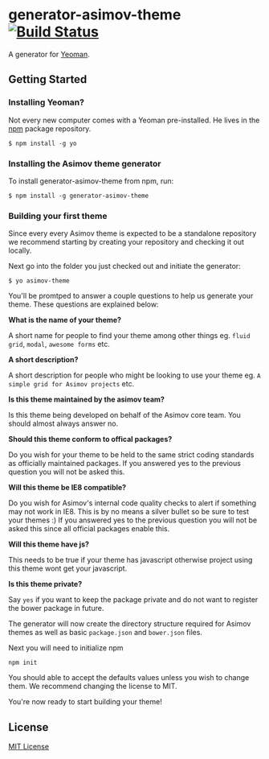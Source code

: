 # generator-asimov-theme [![Build Status](https://secure.travis-ci.org/asimov/generator-asimov-theme.png?branch=master)](https://travis-ci.org/asimov/generator-asimov-theme)

A generator for [Yeoman](http://yeoman.io).


## Getting Started

### Installing Yeoman?

Not every new computer comes with a Yeoman pre-installed. He lives in the [npm](https://npmjs.org) package repository.

```
$ npm install -g yo
```

### Installing the Asimov theme generator

To install generator-asimov-theme from npm, run:

```
$ npm install -g generator-asimov-theme
```

### Building your first theme

Since every every Asimov theme is expected to be a standalone repository we recommend starting by creating your repository and checking it out locally.

Next go into the folder you just checked out and initiate the generator:

```
$ yo asimov-theme
```

You'll be promtped to answer a couple questions to help us generate your theme. These questions are explained below:

**What is the name of your theme?**

A short name for people to find your theme among other things eg. `fluid grid`, `modal`, `awesome forms` etc.

**A short description?**

A short description for people who might be looking to use your theme eg. `A simple grid for Asimov projects` etc.

**Is this theme maintained by the asimov team?**

Is this theme being developed on behalf of the Asimov core team. You should almost always answer no.

**Should this theme conform to offical packages?**

Do you wish for your theme to be held to the same strict coding standards as officially maintained packages. If you answered yes to the previous question you will not be asked this.

**Will this theme be IE8 compatible?**

Do you wish for Asimov's internal code quality checks to alert if something may not work in IE8. This is by no means a silver bullet so be sure to test your themes :) If you answered yes to the previous question you will not be asked this since all official packages enable this.

**Will this theme have js?**

This needs to be true if your theme has javascript otherwise project using this theme wont get your javascript.

**Is this theme private?**

Say `yes` if you want to keep the package private and do not want to register the bower package in future.


The generator will now create the directory structure required for Asimov themes as well as basic `package.json` and `bower.json` files.

Next you will need to initialize npm

```
npm init
```

You should able to accept the defaults values unless you wish to change them. We recommend changing the license to MIT.

You're now ready to start building your theme!

## License

[MIT License](http://en.wikipedia.org/wiki/MIT_License)
